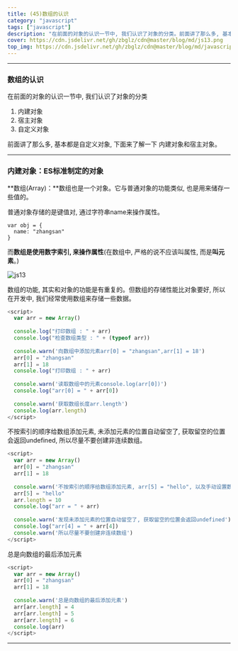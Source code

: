 ```yaml
---
title: (45)数组的认识
category: "javascript"
tags: ["javascript"]
description: "在前面的对象的认识一节中, 我们认识了对象的分类。前面讲了那么多, 基本都是自定义对象, 下面来了解一下 内建对象和宿主对象。"
cover: https://cdn.jsdelivr.net/gh/zbglz/cdn@master/blog/md/js13.png
top_img: https://cdn.jsdelivr.net/gh/zbglz/cdn@master/blog/md/javascript.svg
---
```


***

###  数组的认识


在前面的对象的认识一节中, 我们认识了对象的分类

1. 内建对象
2. 宿主对象
3. 自定义对象

前面讲了那么多, 基本都是自定义对象, 下面来了解一下 内建对象和宿主对象。


***


### 内建对象：ES标准制定的对象

**数组(Array)：**数组也是一个对象。它与普通对象的功能类似,  也是用来储存一些值的。

普通对象存储的是键值对, 通过字符串name来操作属性。

    var obj = {
      name: "zhangsan"
    }

而**数组是使用数字索引, 来操作属性**(在数组中, 严格的说不应该叫属性, 而是**叫元素**。)


![js13](https://cdn.jsdelivr.net/gh/zbglz/cdn@master/blog/md/js13.png)


数组的功能, 其实和对象的功能是有重复的。但数组的存储性能比对象要好, 所以在开发中, 我们经常使用数组来存储一些数据。


```js js
<script>
  var arr = new Array()
  
  console.log("打印数组 : " + arr)
  console.log("检查数组类型 : " + (typeof arr)) 
  
  console.warn('向数组中添加元素arr[0] = "zhangsan",arr[1] = 18')
  arr[0] = "zhangsan"
  arr[1] = 18
  console.log("打印数组 : " + arr)
  
  console.warn('读取数组中的元素console.log(arr[0])')
  console.log("arr[0] = " + arr[0])
  
  console.warn('获取数组长度arr.length')
  console.log(arr.length)
</script>
```


不按索引的顺序给数组添加元素, 未添加元素的位置自动留空了, 获取留空的位置会返回undefined, 所以尽量不要创建非连续数组。


```js js
<script>
  var arr = new Array()
  arr[0] = "zhangsan"
  arr[1] = 18
  
  console.warn('不按索引的顺序给数组添加元素, arr[5] = "hello", 以及手动设置数组的长度')
  arr[5] = "hello"
  arr.length = 10
  console.log("arr = " + arr)
  
  console.warn('发现未添加元素的位置自动留空了, 获取留空的位置会返回undefined')
  console.log("arr[4] = " + arr[4])
  console.warn('所以尽量不要创建非连续数组')
</script>
```


总是向数组的最后添加元素


```js js
<script>
  var arr = new Array()
  arr[0] = "zhangsan"
  arr[1] = 18
  
  console.warn('总是向数组的最后添加元素')
  arr[arr.length] = 4
  arr[arr.length] = 5
  arr[arr.length] = 6
  console.log(arr)
</script>
```


***